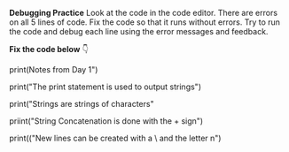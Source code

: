 **Debugging Practice**
Look at the code in the code editor. There are errors on all 5 lines of code. Fix the code so that it runs without errors.
Try to run the code and debug each line using the error messages and feedback.

**Fix the code below** 👇

print(Notes from Day 1")

 print("The print statement is used to output strings")
 
print("Strings are strings of characters"

priint("String Concatenation is done with the + sign")

print(("New lines can be created with a \ and the letter n")
